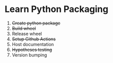 # Learn Python Packaging

1. ~~Create python package~~
2. ~~Build wheel~~
3. Release wheel
4. ~~Setup Github Actions~~
5. Host documentation
6. ~~Hypotheses testing~~
7. Version bumping

